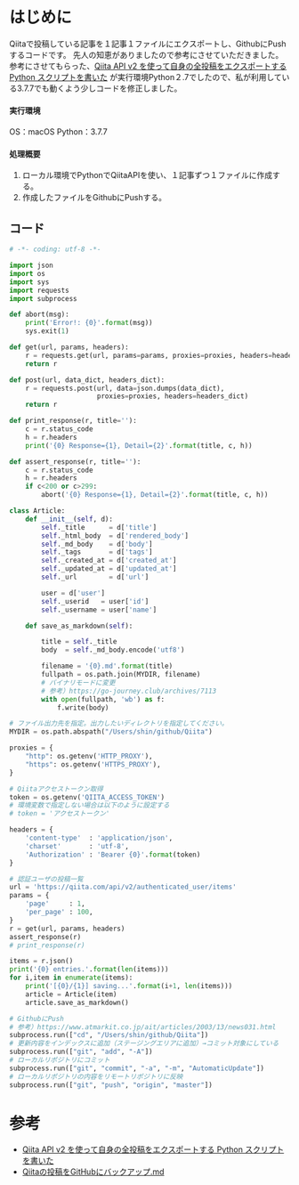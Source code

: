 # はじめに
Qiitaで投稿している記事を１記事１ファイルにエクスポートし、GithubにPushするコードです。
先人の知恵がありましたので参考にさせていただきました。参考にさせてもらった、[Qiita API v2 を使って自身の全投稿をエクスポートする Python スクリプトを書いた](https://qiita.com/sta/items/5074df5fcb81d890897b) が実行環境Python２.7でしたので、私が利用している3.7.7でも動くよう少しコードを修正しました。

#### 実行環境 
OS：macOS
Python：3.7.7

#### 処理概要
1. ローカル環境でPythonでQiitaAPIを使い、１記事ずつ１ファイルに作成する。
2. 作成したファイルをGithubにPushする。


## コード
```python
# -*- coding: utf-8 -*-

import json
import os
import sys
import requests
import subprocess

def abort(msg):
    print('Error!: {0}'.format(msg))
    sys.exit(1)

def get(url, params, headers):
    r = requests.get(url, params=params, proxies=proxies, headers=headers)
    return r

def post(url, data_dict, headers_dict):
    r = requests.post(url, data=json.dumps(data_dict),
                      proxies=proxies, headers=headers_dict)
    return r

def print_response(r, title=''):
    c = r.status_code
    h = r.headers
    print('{0} Response={1}, Detail={2}'.format(title, c, h))

def assert_response(r, title=''):
    c = r.status_code
    h = r.headers
    if c<200 or c>299:
        abort('{0} Response={1}, Detail={2}'.format(title, c, h))

class Article:
    def __init__(self, d):
        self._title      = d['title']
        self._html_body  = d['rendered_body']
        self._md_body    = d['body']
        self._tags       = d['tags']
        self._created_at = d['created_at']
        self._updated_at = d['updated_at']
        self._url        = d['url']

        user = d['user']
        self._userid   = user['id']
        self._username = user['name']

    def save_as_markdown(self):

        title = self._title
        body  = self._md_body.encode('utf8')

        filename = '{0}.md'.format(title)   
        fullpath = os.path.join(MYDIR, filename)
        # バイナリモードに変更
        # 参考）https://go-journey.club/archives/7113
        with open(fullpath, 'wb') as f:
            f.write(body)

# ファイル出力先を指定。出力したいディレクトリを指定してください。
MYDIR = os.path.abspath("/Users/shin/github/Qiita")

proxies = {
    "http": os.getenv('HTTP_PROXY'),
    "https": os.getenv('HTTPS_PROXY'),
}

# Qiitaアクセストークン取得
token = os.getenv('QIITA_ACCESS_TOKEN')
# 環境変数で指定しない場合は以下のように設定する
# token = 'アクセストークン'

headers = {
    'content-type'  : 'application/json',
    'charset'       : 'utf-8',
    'Authorization' : 'Bearer {0}'.format(token)
}

# 認証ユーザの投稿一覧
url = 'https://qiita.com/api/v2/authenticated_user/items'
params = {
    'page'     : 1,
    'per_page' : 100,
}
r = get(url, params, headers)
assert_response(r)
# print_response(r)

items = r.json()
print('{0} entries.'.format(len(items)))
for i,item in enumerate(items):
    print('[{0}/{1}] saving...'.format(i+1, len(items)))
    article = Article(item)
    article.save_as_markdown()

# GithubにPush
# 参考）https://www.atmarkit.co.jp/ait/articles/2003/13/news031.html
subprocess.run(["cd", "/Users/shin/github/Qiita"])
# 更新内容をインデックスに追加（ステージングエリアに追加）→コミット対象にしている
subprocess.run(["git", "add", "-A"])
# ローカルリポジトリにコミット
subprocess.run(["git", "commit", "-a", "-m", "AutomaticUpdate"])
# ローカルリポジトリの内容をリモートリポジトリに反映
subprocess.run(["git", "push", "origin", "master"])
```


# 参考
* [Qiita API v2 を使って自身の全投稿をエクスポートする Python スクリプトを書いた](https://qiita.com/sta/items/5074df5fcb81d890897b)
* [Qiitaの投稿をGitHubにバックアップ.md](https://github.com/cognitom/Qiita/blob/master/Qiita%E3%81%AE%E6%8A%95%E7%A8%BF%E3%82%92GitHub%E3%81%AB%E3%83%8F%E3%82%99%E3%83%83%E3%82%AF%E3%82%A2%E3%83%83%E3%83%95%E3%82%9A.md)

